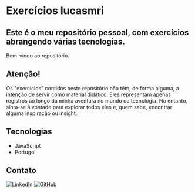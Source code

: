 # Exercícios lucasmri

 ## Este é o meu repositório pessoal, com exercícios abrangendo várias tecnologias.
 Bem-vindo ao repositório.
 ## Atenção!
Os "exercícios" contidos neste repositório não têm, de forma alguma, a intenção de servir como material didático. Eles representam apenas registros ao longo da minha aventura no mundo da tecnologia. No entanto, sinta-se à vontade para explorar todos eles e, quem sabe, encontrar alguma inspiração ou insight.
## Tecnologias 

 - JavaScript
 - Portugol
## Contato
[![LinkedIn](https://img.shields.io/badge/LinkedIn-0077B5?style=for-the-badge&logo=linkedin&logoColor=white)](https://www.linkedin.com/in/lucasmri/) [![GitHub](https://img.shields.io/badge/GitHub-100000?style=for-the-badge&logo=github&logoColor=white)](https://github.com/lucasmri)